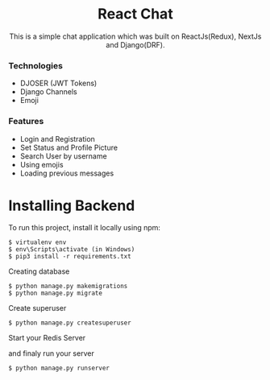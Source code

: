 <h1 align="center">React Chat</h1>

<p align="center">This is a simple chat application which was built on ReactJs(Redux), NextJs and Django(DRF).</p>

### Technologies
* DJOSER (JWT Tokens)
* Django Channels
* Emoji
 
 
### Features
* Login and Registration
* Set Status and Profile Picture
* Search User by username 
* Using emojis
* Loading previous messages



# Installing Backend
To run this project, install it locally using npm:

```
$ virtualenv env
$ env\Scripts\activate (in Windows)
$ pip3 install -r requirements.txt
```

Creating database

```
$ python manage.py makemigrations
$ python manage.py migrate
```

Create superuser

```
$ python manage.py createsuperuser
```

Start your Redis Server

and finaly run your server
``` 
$ python manage.py runserver
```
